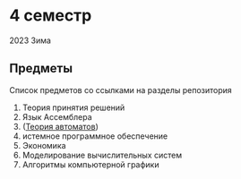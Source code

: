 # 4 семестр

2023 Зима

## Предметы

Список предметов со ссылками на разделы репозитория

1. Теория принятия решений
2. Язык Ассемблера
3. ([Теория автоматов](https://github.com/mafin1799/BMSTU/tree/main/4term/automata%20theory))
4. истемное программное обеспечение
5. Экономика
6. Моделирование вычислительных систем
7. Алгоритмы компьютерной графики
